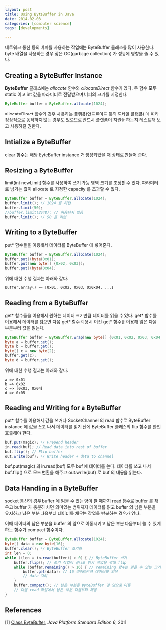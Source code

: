 ```yaml
---
layout: post
title: Using ByteBuffer in Java
date: 2014-02-03
categories: [computer science]
tags: [developments]

---
```


네트워크 통신 등의 버퍼를 사용하는 작업에는 ByteBuffer 클래스를 많이 사용한다.
byte 배열을 사용하는 경우 잦은 GC(garbage collection) 가 성능에 영향을 줄 수 있다.


Creating a ByteBuffer Instance 
---
**ByteBuffer** 클래스에는 *allocate* 함수와 *allocateDirect* 함수가 있다.
두 함수 모두 static 이고 int 값을 파라미터로 전달받으며 버퍼의 크기를 지정한다.

```java
ByteBuffer buffer = ByteBuffer.allocate(1024);  
```

allocateDirect 함수의 경우 사용하는 플랫폼(안드로이드 등의 모바일 플랫폼) 에 따라 정상적으로 동작하지 않는 경우도 있으므로 반드시 플랫폼이 지원을 하는지 테스트해 보고 사용하길 권한다.


Intialize a ByteBuffer
---
clear 함수는 해당 ByteBuffer instance 가 생성되었을 때 상태로 만들어 준다.

Resizing a ByteBuffer
---
limit(int newLimit) 함수를 사용하여 쓰기 가능 영역 크기를 조정할 수 있다.
파라미터로 넘기는 값이 allocate 로 지정한 capacity 를 초과할 수 없다.

```java
ByteBuffer buffer = ByteBuffer.allocate(1024);  
buffer.limit(); // 1024 를 리턴  
buffer.limit(50);  
//buffer.limit(2048); // 허용되지 않음  
buffer.limit(); // 50 를 리턴  
```

Writing to a ByteBuffer
---
put* 함수들을 이용해서 데이터를 ByteBuffer 에 넣어준다.

```java
ByteBuffer buffer = ByteBuffer.allocate(1024);  
buffer.put((byte)0x01);  
buffer.put(new byte[] {0x02, 0x03});  
buffer.put((byte)0x04);  
```

위에 대한 수행 결과는 아래와 같다.

```
buffer.array() => [0x01, 0x02, 0x03, 0x0x04, ...]
```

Reading from a ByteBuffer
---
get* 함수들을 이용해서 원하는 데이터 크기만큼 데이터를 읽을 수 있다.
get* 함수를 이용해서 데이터를 읽으면 다음 get* 함수 이용시 이전 get* 함수를 이용해 읽은 다음 부분부터 값을 읽는다.

```java
ByteBuffer buffer = ByteBuffer.wrap(new byte[] {0x01, 0x02, 0x03, 0x04, 0x05, 0x06});  
byte a = buffer.get();  
byte b = buffer.get();  
byte[] c = new byte[2];  
buffer.get(c);  
byte d = buffer.get();  
```

위에 대한 수행 결과는 아래와 같다.

```
a => 0x01
b => 0x02
c => [0x03, 0x04]
d => 0x05
```

Reading and Writing for a ByteBuffer
---
put* 함수를 이용해서 값을 쓰거나 SocketChannel 의 read 함수로 ByteBuffer instance 에 값을 쓰고 나서 데이터를 읽기 전에 ByteBuffer 클래스의 flip 함수를 한번 호출해야 한다.

```java
buf.put(magic); // Prepend header  
in.read(buf); // Read data into rest of buffer  
buf.flip(); // Flip buffer  
out.write(buf); // Write header + data to channel  
```
buf.put(magic) 과 in.read(buf) 모두 buf 에 데이터를 쓴다.
데이터를 쓰고 나서 buf.flip() 으로 모드 변환을 해주고
out.write(buf) 로 buf 의 내용을 읽는다.


Data Handling in a ByteBuffer
---
socket 통신의 경우 buffer 에 읽을 수 있는 양이 찰 때까지 read 함수로 buffer 를 채우고 buffer 가 충분히 차면 의미있는 범위까지 데이터를 읽고 buffer 의 남은 부분을 유지하고 남은 부분 다음부터 데이터를 채우는 작업을 반복하는 경우가 있다.

이때 데이터의 남은 부분을 buffer 의 앞으로 이동시키고 남은 부분 다음부터 쓸 수 있게 하는 함수가 compact 함수이다.

```java
ByteBuffer buffer = ByteBuffer.allocate(1024);  
byte[] data = new byte[16];  
buffer.clear(); // ByteBuffer 초기화  
int len = 0;  
while ((len = in.read(buffer)) > 0) { // ByteBuffer 쓰기  
	buffer.flip(); // 쓰기 작업이 끝나고 읽기 작업을 위해 flip  
	while (buffer.remaining() > 16) { // remaining 함수는 읽을 수 있는 크기를 리턴  
		buffer.get(data); // 16 바이트만큼 데이터를 읽음  
		// data 처리  
	}  
	buffer.compact(); // 남은 부분을 ByteBuffer 맨 앞으로 이동   
	// 다음 read 작업에서 남은 부분 다음부터 채움  
}  
```

References
---
[1] [Class ByteBuffer](http://download.oracle.com/javase/6/docs/api/java/nio/ByteBuffer.html), *Java Platform Standard Edition 6*, 2011











